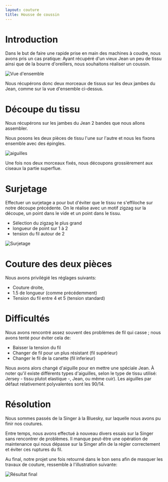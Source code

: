 ```yaml
---
layout: couture
title: Housse de coussin
---
```


# Introduction

Dans le but de faire une rapide prise en main des machines à coudre, nous avons
pris un cas pratique: Ayant récupéré d'un vieux Jean un peu de tissu ainsi que
de la bourre d'oreillers, nous souhaitons réaliser un coussin.

![Vue d'ensemble](./images/housse/vue-ensemble.jpg)

Nous récupérons donc deux morceaux de tissus sur les deux jambes du Jean, comme
sur la vue d'ensemble ci-dessus.


# Découpe du tissu

Nous récupérons sur les jambes du Jean 2 bandes que nous allons assembler.

Nous posons les deux pièces de tissu l'une sur l'autre et nous les fixons
ensemble avec des épingles.

![aiguilles](./images/housse/aiguilles.jpg)

Une fois nos deux morceaux fixés, nous découpons grossièrement aux ciseaux la
partie superflue.


# Surjetage

Effectuer un surjetage a pour but d'éviter que le tissu ne s'effiloche sur
notre découpe précédente. On le réalise avec un motif zigzag sur la découpe, un
point dans le vide et un point dans le tissu.

* Sélection du zigzag le plus grand
* longueur de point sur 1 à 2
* tension du fil autour de 2

![Surjetage](./images/housse/surjetage.jpg)

# Couture des deux pièces

Nous avons privilégié les réglages suivants:

* Couture droite,
* 1.5 de longueur (comme précédemment)
* Tension du fil entre 4 et 5 (tension standard)

# Difficultés

Nous avons rencontré assez souvent des problèmes de fil qui casse ; nous avons
tenté pour éviter cela de:

* Baisser la tension du fil
* Changer de fil pour un plus résistant (fil supérieur)
* Changer le fil de la canette (fil inferieur)

Nous avons alors changé d'aiguille pour en mettre une spéciale Jean. À noter
qu'il existe différents types d'aiguilles, selon le type de tissu utilisé:
Jersey - tissu plutot elastique -, Jean, ou même cuir). Les aiguilles par
défaut relativement polyvalentes sont les 90/14.

# Résolution

Nous sommes passés de la Singer à la Bluesky, sur laquelle nous
avons pu finir nos coutures.

Entre temps, nous avons effectué à nouveau divers essais sur la Singer sans
rencontrer de problèmes. Il manque peut-être une opération de maintenance qui
nous dépasse sur la Singer afin de la régler correctement et éviter ces
ruptures du fil.

Au final, notre projet une fois retourné dans le bon sens afin de masquer les
travaux de couture, ressemble à l'illustration suivante:

![Résultat final](./images/housse/final.jpg)
